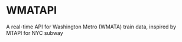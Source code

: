 # WMATAPI
A real-time API for Washington Metro (WMATA) train data, inspired by MTAPI for NYC subway
